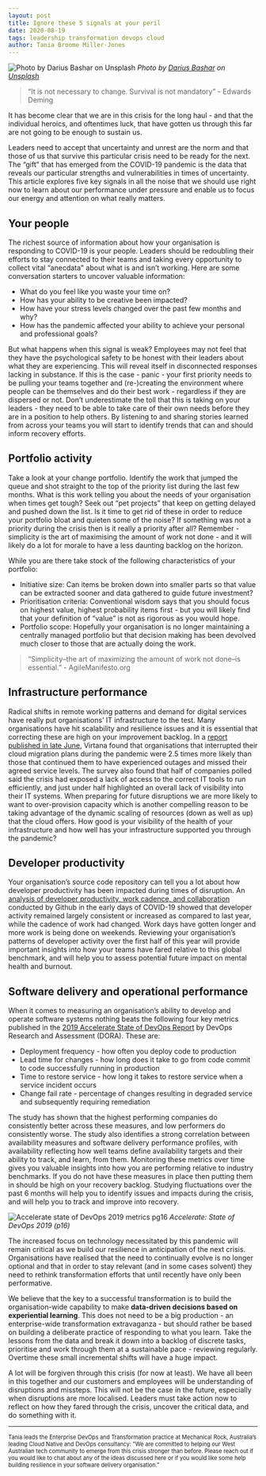 ```yaml
---
layout: post
title: Ignore these 5 signals at your peril
date: 2020-08-19
tags: leadership transformation devops cloud
author: Tania Broome Miller-Jones
---
```


![Photo by Darius Bashar on Unsplash]({{site.url}}/img/ignore-these-five-signals/signals-header.jpg)
*Photo by [Darius Bashar](https://unsplash.com/@dariusbashar?utm_source=unsplash&utm_medium=referral&utm_content=creditCopyText) on [Unsplash](https://unsplash.com/s/photos/chaos?utm_source=unsplash&utm_medium=referral&utm_content=creditCopyText)*

> “It is not necessary to change. Survival is not mandatory” - Edwards Deming

It has become clear that we are in this crisis for the long haul - and that the individual heroics, and oftentimes luck, that have gotten us through this far are not going to be enough to sustain us.  

Leaders need to accept that uncertainty and unrest are the norm and that those of us that survive this particular crisis need to be ready for the next. The “gift” that has emerged from the COVID-19 pandemic is the data that reveals our particular strengths and vulnerabilities in times of uncertainty. This article explores five key signals in all the noise that we should use right now to learn about our performance under pressure and enable us to focus our energy and attention on what really matters.

## Your people

The richest source of information about how your organisation is responding to COVID-19 is your people.  Leaders should be redoubling their efforts to stay connected to their teams and taking every opportunity to collect vital “anecdata" about what is and isn’t working.  Here are some conversation starters to uncover valuable information: 

* What do you feel like you waste your time on?
* How has your ability to be creative been impacted?
* How have your stress levels changed over the past few months and why?
* How has the pandemic affected your ability to achieve your personal and professional goals?

But what happens when this signal is weak? Employees may not feel that they have the psychological safety to be honest with their leaders about what they are experiencing. This will reveal itself in disconnected responses lacking in substance. If this is the case - panic - your first priority needs to be pulling your teams together and (re-)creating the environment where people can be themselves and do their best work - regardless if they are dispersed or not.  Don’t underestimate the toll that this is taking on your leaders - they need to be able to take care of their own needs before they are in a position to help others.  By listening to and sharing stories learned from across your teams you will start to identify trends that can and should inform recovery efforts.

## Portfolio activity

Take a look at your change portfolio.  Identify the work that jumped the queue and shot straight to the top of the priority list during the last few months.  What is this work telling you about the needs of your organisation when times get tough? Seek out “pet projects” that keep on getting delayed and pushed down the list.  Is it time to get rid of these in order to reduce your portfolio bloat and quieten some of the noise?  If something was not a priority during the crisis then is it really a priority after all?  Remember - simplicity is the art of maximising the amount of work not done - and it will likely do a lot for morale to have a less daunting backlog on the horizon.

While you are there take stock of the following characteristics of your portfolio:

* Initiative size: Can items be broken down into smaller parts so that value can be extracted sooner and data gathered to guide future investment?
* Prioritisation criteria: Conventional wisdom says that you should focus on highest value, highest probability items first - but you will likely find that your definition of “value” is not as rigorous as you would hope.
* Portfolio scope: Hopefully your organisation is no longer maintaining a centrally managed portfolio but that decision making has been devolved much closer to those that are actually doing the work.

> “Simplicity–the art of maximizing the amount of work not done–is essential.” - AgileManifesto.org

## Infrastructure performance

Radical shifts in remote working patterns and demand for digital services have really put organisations’ IT infrastructure to the test.  Many organisations have hit scalability and resilience issues and it is essential that correcting these are high on your improvement backlog. In a [report published in late June](https://www.virtana.com/blog/cloud-migrations-hit-with-outages-during-pandemic/), Virtana found that organisations that interrupted their cloud migration plans during the pandemic were 2.5 times more likely than those that continued them to have experienced outages and missed their agreed service levels. The survey also found that half of companies polled said the crisis had exposed a lack of access to the correct IT tools to run efficiently, and just under half highlighted an overall lack of visibility into their IT systems.  When preparing for future disruptions we are more likely to want to over-provision capacity which is another compelling reason to be taking advantage of the dynamic scaling of resources (down as well as up) that the cloud offers. How good is your visibility of the health of your infrastructure and how well has your infrastructure supported you through the pandemic?

## Developer productivity

Your organisation’s source code repository can tell you a lot about how developer productivity has been impacted during times of disruption.  An [analysis of developer productivity, work cadence, and collaboration](https://github.blog/2020-05-06-octoverse-spotlight-an-analysis-of-developer-productivity-work-cadence-and-collaboration-in-the-early-days-of-covid-19/) conducted by Github in the early days of COVID-19 showed that developer activity remained largely consistent or increased as compared to last year, while the cadence of work had changed.  Work days have gotten longer and more work is being done on weekends.  Reviewing your organisation’s patterns of developer activity over the first half of this year will provide important insights into how your teams have fared relative to this global benchmark, and will help you to assess potential future impact on mental health and burnout.

## Software delivery and operational performance

When it comes to measuring an organisation’s ability to develop and operate software systems nothing beats the following four key metrics published in the [2019 Accelerate State of DevOps Report](https://cloud.google.com/devops/state-of-devops/) by DevOps Research and Assessment (DORA).  These are:

* Deployment frequency - how often you deploy code to production
* Lead time for changes - how long does it take to go from code commit to code successfully running in production
* Time to restore service - how long it takes to restore service when a service incident occurs
* Change fail rate - percentage of changes resulting in degraded service and subsequently requiring remediation

The study has shown that the highest performing companies do consistently better across these measures, and low performers do consistently worse. The study also identifies a strong correlation between availability measures and software delivery performance profiles, with availability reflecting how well teams define availability targets and their ability to track, and learn, from them.  Monitoring these metrics over time gives you valuable insights into how you are performing relative to industry benchmarks. If you do not have these measures in place then putting them in should be high on your recovery backlog. Studying fluctuations over the past 6 months will help you to identify issues and impacts during the crisis, and will help you to track and improve into recovery.  

![Accelerate state of DevOps 2019 metrics pg16]({{site.url}}/img/ignore-these-five-signals/dora-metrics.png)
*Accelerate: State of DevOps 2019 (p16)*

The increased focus on technology necessitated by this pandemic will remain critical as we build our resilience in anticipation of the next crisis.  Organisations have realised that the need to continually evolve is no longer optional and that in order to stay relevant (and in some cases solvent) they need to rethink transformation efforts that until recently have only been performative.  

We believe that the key to a successful transformation is to build the organisation-wide capability to make **data-driven decisions based on experiential learning**.  This does not need to be a big production - an enterprise-wide transformation extravaganza - but should rather be based on building a deliberate practice of responding to what you learn.  Take the lessons from the data and break it down into a backlog of discrete tasks, prioritise and work through them at a sustainable pace - reviewing regularly. Overtime these small incremental shifts will have a huge impact.

A lot will be forgiven through this crisis (for now at least).  We have all been in this together and our customers and employees will be understanding of disruptions and missteps.  This will not be the case in the future, especially when disruptions are more localised.  Leaders must take action now to reflect on how they fared through the crisis, uncover the critical data, and do something with it.

---
<!-- markdownlint-disable MD033 -->
<span style="font-size: 0.8em">Tania leads the Enterprise DevOps and Transformation practice at Mechanical Rock, Australia’s leading Cloud Native and DevOps consultancy: "We are committed to helping our West Australian tech community to emerge from this crisis stronger than before.  Please reach out if you would like to chat about any of the ideas discussed here or if you would like some help building resilience in your software delivery organisation.”</span>